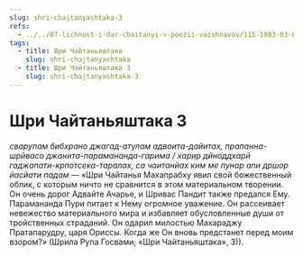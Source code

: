 ```yaml
---
slug: shri-chajtanyashtaka-3
refs:
  - ../../07-lichnost-i-dar-chaitanyi-v-poezii-vaishnavov/115-1983-03-08-a2-krasota-shri-chajtani-kommentarii-na-shloki-rupy-gosvami.md
tags:
  - title: Шри Чайтаньяштака
    slug: shri-chajtanyashtaka
  - title: Шри Чайтаньяштака 3
    slug: shri-chajtanyashtaka-3
---
```


# Шри Чайтаньяштака 3

*сварупам бибхрано джагад-атулам адваита-дайитах, прапанна-шрйвасо джанита-парамананда-гарима / харир дйноддхарй гаджапати-крпотсека-таралах, са чаитанйах ким ме пунар апи дршор йасйати падам* — «Шри Чайтанья Махапрабху явил свой божественный облик, с которым ничто не сравнится в этом материальном творении. Он очень дорог Адвайте Ачарье, и Шривас Пандит также предался Ему. Парамананда Пури питает к Нему огромное уважение. Он рассеивает невежество материального мира и избавляет обусловленные души от тройственных страданий. Он одарил милостью Махараджу Пратапарудру, царя Ориссы. Когда же Он вновь предстанет перед моим взором?» (Шрила Рупа Госвами, «Шри Чайтаньяштака», 3)).

